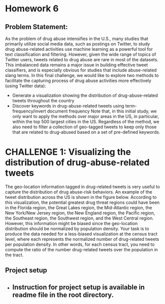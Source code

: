 # Homework 6

## Problem Statement: 
As the problem of drug abuse intensifies in the U.S., many studies that primarily utilize
social media data, such as postings on Twitter, to study drug abuse-related activities use machine learning as a
powerful tool for text classification and filtering. However, given the wide range of topics of Twitter users,
tweets related to drug abuse are rare in most of the datasets. This imbalanced data remains a major issue in
building effective tweet classifiers, and is especially obvious for studies that include abuse-related slang terms.
In this final challenge, we would like to explore two methods to facilitate the capturing process of drug abuse
activities more effectively (using Twitter data):
- Generate a visualization showing the distribution of drug-abuse-related tweets throughout the country
- Discover keywords in drug-abuse-related tweets using term-frequency/invert document frequency
Note that, in this initial study, we only want to apply the methods over major areas in the US, in particular,
within the top 500 largest cities in the US. Regardless of the method, we also need to filter a collection of
geo-tagged tweets to keep only those that are related to drug-abused based on a set of pre-defined
keywords.

# CHALLENGE 1: Visualizing the distribution of drug-abuse-related tweets
The geo-location information tagged in drug-related tweets is very useful to capture the distribution of drug
abuse-risk behaviors. An example of the tweet distribution across the US is shown in the figure below.
According to this visualization, the potential greatest drug threat regions could have been in the Florida
region, the Great Lakes region, the Mid-Atlantic region, the New York/New Jersey region, the New England
region, the Pacific region, the Southeast region, the Southwest region, and the West Central region. However,
this information might be biased since the geo-location distribution should be normalized by population
density. Your task is to produce the data needed for a less-biased visualization at the census tract level, where
each represents the normalized number of drug-related tweets per population density. In other words, for
each census tract, you need to compute the ratio of the number drug-related tweets over the population in the
tract.

## Project setup
- Instruction for project setup is available in readme file in the root directory.
  - 
